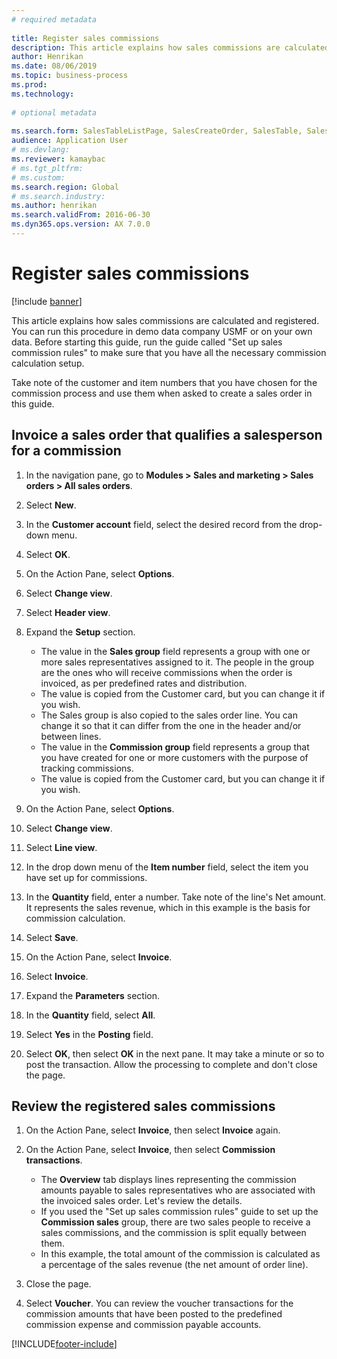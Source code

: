 ```yaml
--- 
# required metadata 
 
title: Register sales commissions
description: This article explains how sales commissions are calculated and registered. 
author: Henrikan
ms.date: 08/06/2019
ms.topic: business-process 
ms.prod:  
ms.technology:  
 
# optional metadata 
 
ms.search.form: SalesTableListPage, SalesCreateOrder, SalesTable, SalesEditLines,  CustInvoiceJournal, CommissionTrans, LedgerTransVoucher, CustClassificationGroup   
audience: Application User 
# ms.devlang:  
ms.reviewer: kamaybac
# ms.tgt_pltfrm:  
# ms.custom:  
ms.search.region: Global
# ms.search.industry: 
ms.author: henrikan
ms.search.validFrom: 2016-06-30 
ms.dyn365.ops.version: AX 7.0.0 
---
```

# Register sales commissions

[!include [banner](../../includes/banner.md)]

This article explains how sales commissions are calculated and registered. You can run this procedure in demo data company USMF or on your own data. Before starting this guide, run the guide called "Set up sales commission rules" to make sure that you have all the necessary commission calculation setup.

Take note of the customer and item numbers that you have chosen for the commission process and use them when asked to create a sales order in this guide.


## Invoice a sales order that qualifies a salesperson for a commission
1. In the navigation pane, go to **Modules > Sales and marketing > Sales orders > All sales orders**.
2. Select **New**.
3. In the **Customer account** field, select the desired record from the drop-down menu.
4. Select **OK**.
5. On the Action Pane, select **Options**.
6. Select **Change view**.
7. Select **Header view**.
8. Expand the **Setup** section.

    - The value in the **Sales group** field represents a group with one or more sales representatives assigned to it. The people in the group are the ones who will receive commissions when the order is invoiced, as per predefined rates and distribution.   
    - The value is copied from the Customer card, but you can change it if you wish.  
    - The Sales group is also copied to the sales order line. You can change it so that it can differ from the one in the header and/or between lines.  
    - The value in the **Commission group** field represents a group that you have created for one or more customers with the purpose of tracking commissions.   
    - The value is copied from the Customer card, but you can change it if you wish.   

9. On the Action Pane, select **Options**.
10. Select **Change view**.
11. Select **Line view**.
12. In the drop down menu of the **Item number** field, select the item you have set up for commissions. 
13. In the **Quantity** field, enter a number. Take note of the line's Net amount. It represents the sales revenue, which in this example is the basis for commission calculation.  
14. Select **Save**.
15. On the Action Pane, select **Invoice**.
16. Select **Invoice**.
17. Expand the **Parameters** section.
18. In the **Quantity** field, select **All**.
19. Select **Yes** in the **Posting** field.
20. Select **OK**, then select **OK** in the next pane. It may take a minute or so to post the transaction. Allow the processing to complete and don't close the page.  

## Review the registered sales commissions
1. On the Action Pane, select **Invoice**, then select **Invoice** again.
2. On the Action Pane, select **Invoice**, then select **Commission transactions**.

    - The **Overview** tab displays lines representing the commission amounts payable to sales representatives who are associated with the invoiced sales order. Let's review the details.  
    - If you used the "Set up sales commission rules" guide to set up the **Commission sales** group, there are two sales people to receive a sales commissions, and the commission is split equally between them.  
    - In this example, the total amount of the commission is calculated as a percentage of the sales revenue (the net amount of order line).  
3. Close the page.
4. Select **Voucher**. You can review the voucher transactions for the commission amounts that have been posted to the predefined commission expense and commission payable accounts.  



[!INCLUDE[footer-include](../../../includes/footer-banner.md)]